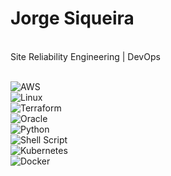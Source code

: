 # Jorge Siqueira

<br />
Site Reliability Engineering | DevOps
<br />

<br />

![AWS](https://img.shields.io/badge/AWS-%23FF9900.svg?style=for-the-badge&logo=amazon-aws&logoColor=white) <br />
![Linux](https://img.shields.io/badge/Linux-FCC624?style=for-the-badge&logo=linux&logoColor=black) <br />
![Terraform](https://img.shields.io/badge/terraform-%235835CC.svg?style=for-the-badge&logo=terraform&logoColor=white) <br />
![Oracle](https://img.shields.io/badge/Oracle-F80000?style=for-the-badge&logo=oracle&logoColor=white) <br />
![Python](https://img.shields.io/badge/python-3670A0?style=for-the-badge&logo=python&logoColor=ffdd54) <br />
![Shell Script](https://img.shields.io/badge/shell_script-%23121011.svg?style=for-the-badge&logo=gnu-bash&logoColor=white) <br />
![Kubernetes](https://img.shields.io/badge/kubernetes-%23326ce5.svg?style=for-the-badge&logo=kubernetes&logoColor=white) <br />
![Docker](https://img.shields.io/badge/docker-%230db7ed.svg?style=for-the-badge&logo=docker&logoColor=white) <br />

<br />

